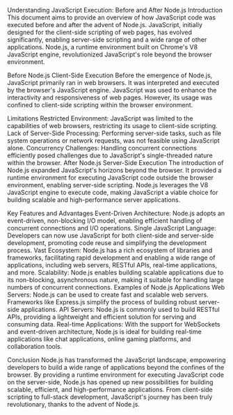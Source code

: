 
Understanding JavaScript Execution: Before and After Node.js
Introduction
This document aims to provide an overview of how JavaScript code was executed before and after the advent of Node.js. JavaScript, 
initially designed for the client-side scripting of web pages, has evolved significantly, enabling server-side scripting and a wide range of other applications.
Node.js, a runtime environment built on Chrome's V8 JavaScript engine, revolutionized JavaScript's role beyond the browser environment.

Before Node.js
Client-Side Execution
Before the emergence of Node.js, JavaScript primarily ran in web browsers. It was interpreted and executed by the browser's JavaScript engine. 
JavaScript was used to enhance the interactivity and responsiveness of web pages. However, its usage was confined to client-side scripting within the browser environment.

Limitations
Restricted Environment: JavaScript was limited to the capabilities of web browsers, restricting its usage to client-side scripting.
Lack of Server-Side Processing: Performing server-side tasks, such as file system operations or network requests, was not feasible using JavaScript alone.
Concurrency Challenges: Handling concurrent connections efficiently posed challenges due to JavaScript's single-threaded nature within the browser.
After Node.js
Server-Side Execution
The introduction of Node.js expanded JavaScript's horizons beyond the browser. It provided a runtime environment for executing JavaScript code outside the browser environment,
enabling server-side scripting. Node.js leverages the V8 JavaScript engine to execute code, making JavaScript a viable choice for building scalable and high-performance server applications.

Key Features and Advantages
Event-Driven Architecture: Node.js adopts an event-driven, non-blocking I/O model, enabling efficient handling of concurrent connections and I/O operations.
Single JavaScript Language: Developers can now use JavaScript for both client-side and server-side development, promoting code reuse and simplifying the development process.
Vast Ecosystem: Node.js has a rich ecosystem of libraries and frameworks, facilitating rapid development and enabling a wide range of applications, including web servers, RESTful APIs, real-time applications,
and more.
Scalability: Node.js enables building scalable applications due to its non-blocking, asynchronous nature, making it suitable for handling large numbers of concurrent connections.
Examples of Node.js Applications
Web Servers: Node.js can be used to create fast and scalable web servers. Frameworks like Express.js simplify the process of building robust server-side applications.
API Servers: Node.js is commonly used to build RESTful APIs, providing a lightweight and efficient solution for serving and consuming data.
Real-time Applications: With the support for WebSockets and event-driven architecture, Node.js is ideal for building real-time applications like chat applications, online gaming platforms, and collaboration tools.


Conclusion
Node.js has transformed the JavaScript landscape, empowering developers to build a wide range of applications beyond the confines of the browser.
By providing a runtime environment for executing JavaScript code on the server-side, Node.js has opened up new possibilities for building scalable, efficient, and high-performance applications.
From client-side scripting to full-stack development, JavaScript's journey has been truly revolutionary, thanks to the advent of Node.js.
